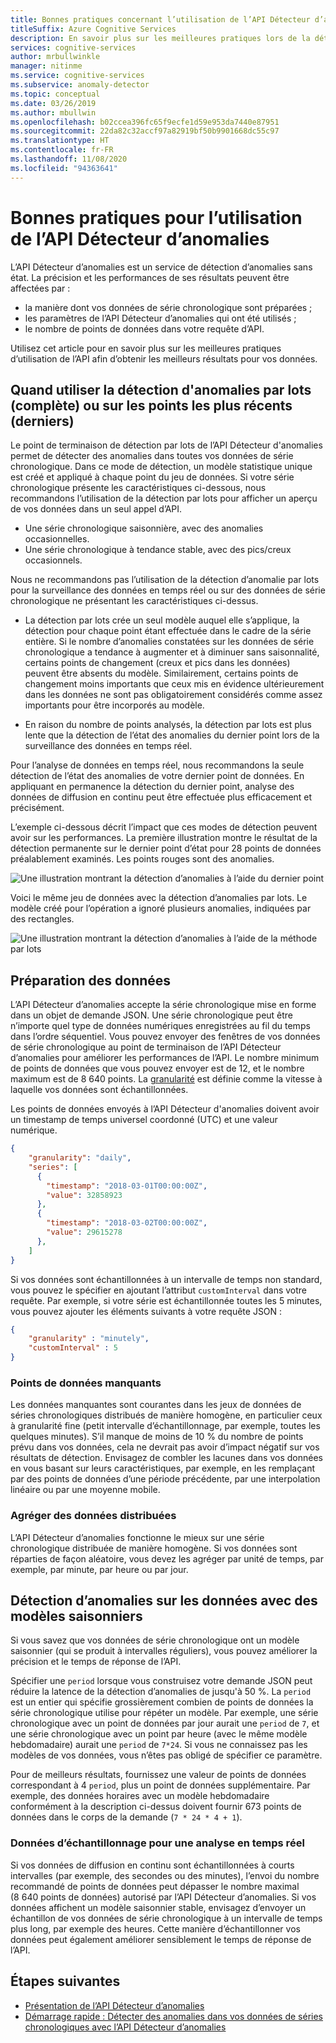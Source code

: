 ```yaml
---
title: Bonnes pratiques concernant l’utilisation de l’API Détecteur d’anomalies
titleSuffix: Azure Cognitive Services
description: En savoir plus sur les meilleures pratiques lors de la détection d’anomalies avec l’API Détecteur d’anomalies.
services: cognitive-services
author: mrbullwinkle
manager: nitinme
ms.service: cognitive-services
ms.subservice: anomaly-detector
ms.topic: conceptual
ms.date: 03/26/2019
ms.author: mbullwin
ms.openlocfilehash: b02ccea396fc65f9ecfe1d59e953da7440e87951
ms.sourcegitcommit: 22da82c32accf97a82919bf50b9901668dc55c97
ms.translationtype: HT
ms.contentlocale: fr-FR
ms.lasthandoff: 11/08/2020
ms.locfileid: "94363641"
---
```

# <a name="best-practices-for-using-the-anomaly-detector-api"></a>Bonnes pratiques pour l’utilisation de l’API Détecteur d’anomalies

L’API Détecteur d’anomalies est un service de détection d’anomalies sans état. La précision et les performances de ses résultats peuvent être affectées par :

* la manière dont vos données de série chronologique sont préparées ;
* les paramètres de l’API Détecteur d’anomalies qui ont été utilisés ;
* le nombre de points de données dans votre requête d’API. 

Utilisez cet article pour en savoir plus sur les meilleures pratiques d’utilisation de l’API afin d’obtenir les meilleurs résultats pour vos données. 

## <a name="when-to-use-batch-entire-or-latest-last-point-anomaly-detection"></a>Quand utiliser la détection d'anomalies par lots (complète) ou sur les points les plus récents (derniers)

Le point de terminaison de détection par lots de l’API Détecteur d'anomalies permet de détecter des anomalies dans toutes vos données de série chronologique. Dans ce mode de détection, un modèle statistique unique est créé et appliqué à chaque point du jeu de données. Si votre série chronologique présente les caractéristiques ci-dessous, nous recommandons l’utilisation de la détection par lots pour afficher un aperçu de vos données dans un seul appel d’API.

* Une série chronologique saisonnière, avec des anomalies occasionnelles.
* Une série chronologique à tendance stable, avec des pics/creux occasionnels. 

Nous ne recommandons pas l’utilisation de la détection d’anomalie par lots pour la surveillance des données en temps réel ou sur des données de série chronologique ne présentant les caractéristiques ci-dessus. 

* La détection par lots crée un seul modèle auquel elle s’applique, la détection pour chaque point étant effectuée dans le cadre de la série entière. Si le nombre d’anomalies constatées sur les données de série chronologique a tendance à augmenter et à diminuer sans saisonnalité, certains points de changement (creux et pics dans les données) peuvent être absents du modèle. Similairement, certains points de changement moins importants que ceux mis en évidence ultérieurement dans les données ne sont pas obligatoirement considérés comme assez importants pour être incorporés au modèle.

* En raison du nombre de points analysés, la détection par lots est plus lente que la détection de l’état des anomalies du dernier point lors de la surveillance des données en temps réel.

Pour l’analyse de données en temps réel, nous recommandons la seule détection de l’état des anomalies de votre dernier point de données. En appliquant en permanence la détection du dernier point, analyse des données de diffusion en continu peut être effectuée plus efficacement et précisément.

L’exemple ci-dessous décrit l’impact que ces modes de détection peuvent avoir sur les performances. La première illustration montre le résultat de la détection permanente sur le dernier point d’état pour 28 points de données préalablement examinés. Les points rouges sont des anomalies.

![Une illustration montrant la détection d’anomalies à l’aide du dernier point](../media/last.png)

Voici le même jeu de données avec la détection d’anomalies par lots. Le modèle créé pour l’opération a ignoré plusieurs anomalies, indiquées par des rectangles.

![Une illustration montrant la détection d’anomalies à l’aide de la méthode par lots](../media/entire.png)

## <a name="data-preparation"></a>Préparation des données

L’API Détecteur d’anomalies accepte la série chronologique mise en forme dans un objet de demande JSON. Une série chronologique peut être n’importe quel type de données numériques enregistrées au fil du temps dans l’ordre séquentiel. Vous pouvez envoyer des fenêtres de vos données de série chronologique au point de terminaison de l’API Détecteur d’anomalies pour améliorer les performances de l’API. Le nombre minimum de points de données que vous pouvez envoyer est de 12, et le nombre maximum est de 8 640 points. La [granularité](/dotnet/api/microsoft.azure.cognitiveservices.anomalydetector.models.granularity?view=azure-dotnet-preview) est définie comme la vitesse à laquelle vos données sont échantillonnées. 

Les points de données envoyés à l’API Détecteur d'anomalies doivent avoir un timestamp de temps universel coordonné (UTC) et une valeur numérique. 

```json
{
    "granularity": "daily",
    "series": [
      {
        "timestamp": "2018-03-01T00:00:00Z",
        "value": 32858923
      },
      {
        "timestamp": "2018-03-02T00:00:00Z",
        "value": 29615278
      },
    ]
}
```

Si vos données sont échantillonnées à un intervalle de temps non standard, vous pouvez le spécifier en ajoutant l’attribut `customInterval` dans votre requête. Par exemple, si votre série est échantillonnée toutes les 5 minutes, vous pouvez ajouter les éléments suivants à votre requête JSON :

```json
{
    "granularity" : "minutely", 
    "customInterval" : 5
}
```

### <a name="missing-data-points"></a>Points de données manquants

Les données manquantes sont courantes dans les jeux de données de séries chronologiques distribués de manière homogène, en particulier ceux à granularité fine (petit intervalle d’échantillonnage, par exemple, toutes les quelques minutes). S’il manque de moins de 10 % du nombre de points prévu dans vos données, cela ne devrait pas avoir d’impact négatif sur vos résultats de détection. Envisagez de combler les lacunes dans vos données en vous basant sur leurs caractéristiques, par exemple, en les remplaçant par des points de données d’une période précédente, par une interpolation linéaire ou par une moyenne mobile.

### <a name="aggregate-distributed-data"></a>Agréger des données distribuées

L’API Détecteur d’anomalies fonctionne le mieux sur une série chronologique distribuée de manière homogène. Si vos données sont réparties de façon aléatoire, vous devez les agréger par unité de temps, par exemple, par minute, par heure ou par jour.

## <a name="anomaly-detection-on-data-with-seasonal-patterns"></a>Détection d’anomalies sur les données avec des modèles saisonniers

Si vous savez que vos données de série chronologique ont un modèle saisonnier (qui se produit à intervalles réguliers), vous pouvez améliorer la précision et le temps de réponse de l’API. 

Spécifier une `period` lorsque vous construisez votre demande JSON peut réduire la latence de la détection d’anomalies de jusqu'à 50 %. La `period` est un entier qui spécifie grossièrement combien de points de données la série chronologique utilise pour répéter un modèle. Par exemple, une série chronologique avec un point de données par jour aurait une `period` de `7`, et une série chronologique avec un point par heure (avec le même modèle hebdomadaire) aurait une `period` de  `7*24`. Si vous ne connaissez pas les modèles de vos données, vous n’êtes pas obligé de spécifier ce paramètre.

Pour de meilleurs résultats, fournissez une valeur de points de données correspondant à 4 `period`, plus un point de données supplémentaire. Par exemple, des données horaires avec un modèle hebdomadaire conformément à la description ci-dessus doivent fournir 673 points de données dans le corps de la demande (`7 * 24 * 4 + 1`).

### <a name="sampling-data-for-real-time-monitoring"></a>Données d’échantillonnage pour une analyse en temps réel

Si vos données de diffusion en continu sont échantillonnées à courts intervalles (par exemple, des secondes ou des minutes), l’envoi du nombre recommandé de points de données peut dépasser le nombre maximal (8 640 points de données) autorisé par l’API Détecteur d’anomalies. Si vos données affichent un modèle saisonnier stable, envisagez d’envoyer un échantillon de vos données de série chronologique à un intervalle de temps plus long, par exemple des heures. Cette manière d’échantillonner vos données peut également améliorer sensiblement le temps de réponse de l’API. 

## <a name="next-steps"></a>Étapes suivantes

* [Présentation de l’API Détecteur d’anomalies](../overview.md)
* [Démarrage rapide : Détecter des anomalies dans vos données de séries chronologiques avec l’API Détecteur d’anomalies](../quickstarts/detect-data-anomalies-csharp.md)